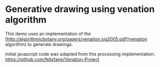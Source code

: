 # Generative drawing using venation algorithm
This demo uses an implementation of the [http://algorithmicbotany.org/papers/venation.sig2005.pdf](venation algorithm) to generate drawings.

Initial javascript code was adapted from this processing implementation: https://github.com/felixfaire/Venation-Project